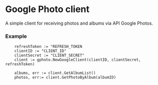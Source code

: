 # Google Photo client

A simple client for receiving photos and albums via API Google Photos.

### Example

```
	refreshToken := "REFRESH_TOKEN
	clientID := "CLIENT_ID"
	clientSecret := "CLIENT_SECRET"
	client := gphoto.NewGoogleClient(clientID, clientSecret, refreshToken)

	albums, err := client.GetAlbumList()
	photos, err:= client.GetPhotoByAlbum(albumID)
```